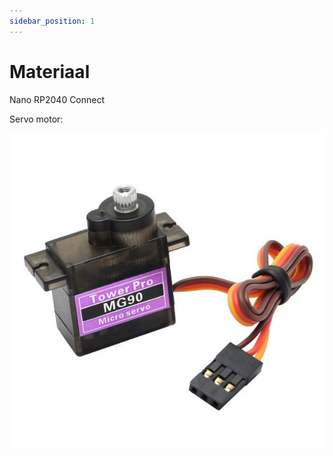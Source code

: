 ```yaml
---
sidebar_position: 1
---
```


# Materiaal

Nano RP2040 Connect 

Servo motor:

![Servo-motor](doc_servomotor.png)